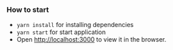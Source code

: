 ### How to start

- `yarn install` for installing dependencies
- `yarn start` for start application
- Open [http://localhost:3000](http://localhost:3000) to view it in the browser.
